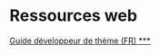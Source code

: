 # Ressources web

[Guide développeur de thème \(FR\) \*\*\*](https://capitainewp.io/formations/developper-theme-wordpress/conditional-tags/)  


